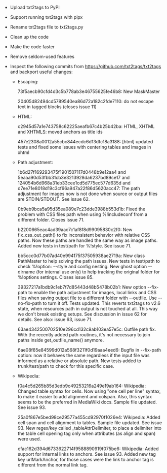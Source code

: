 * Upload txt2tags to PyPI
* Support running txt2tags with pipx
* Rename txt2tags file to txt2tags.py
* Clean up the code
* Make the code faster
* Remove seldom-used features
* Inspect the following commits from https://github.com/txt2tags/txt2tags and backport useful changes:

  * Escaping:

    73f5aecb90cfd4d3c5b778ab3e46755625fe46b8: New MaskMaster

    20405d82494cd5789540ea86d72a182c2fde7110: do not escape text in tagged blocks (closes issue 11)

  * HTML:

    c2945d57a1e743758c62225aeafb67c4b25b42ba: HTML, XHTML and XHTMLS: moved anchors as title ids

    457e2308a0012a55cbc844ecdc6d13dfc18a3188: [html] updated tests and fixed some issues with centering tables and images in xhtml

  * Path adjustment:

    1b6d27f169293475f1901507117d0448b9e12aa4 and
    5eaaa90d53fbb31cb3e3213928da6237bd89ce17 and
    124054b6d968a31eb33cee1cd5d775ec577d635d and
    d7ee71e8018d19c3cf66a947a22f86d5620acc47:
        The path adjustment for images now is not done when source or output files are STDIN/STDOUT. See issue 62.

    0b9eb9bca5a95d35ea089e7c23dde3988b553d1b: Fixed the problem with CSS files path when using %!includeconf from a different folder. Closes issue 71.

    b2200665eac4ad39aac7c1af8f8d99095830c2f0: New fix_css_out_path() to fix inconsistent behavior with relative CSS paths. Now these paths are handled the same way as image paths. Added new tests in test/path for %!style. See issue 71.

    bb5ccc0d77b07ad40e994175f37505938ae2719a: New class PathMaster to help solving the path issues.
        New tests in test/path to check %!option: --style and config nesting.
        New ghost option --dirname (for internal use only) to help tracking the original folder for %!options settings.
        Closes issue 85.

    39327217a1bdb9c1eb7f7d85443d48b5478b02b1:  New option --fix-path to enable the path adjustment for images, local links and CSS files when saving output file to a different folder with --outfile. Use --no-fix-path to turn it off. Tests updated.
        This reverts txt2tags to v2.6 state, when resources path in output is not touched at all. This way we don't break existing setups. See discussion in issue 62 for details. See also: issue 63, issue 71.

    63ae4342500702510e296cd132c9ab103ea57e5c: Outfile path fix. With the recently added path routines, it's not necessary to join paths inside get_outfile_name() anymore.

    6ae08f85e84599d012a568f3211f0d19aaa4eed6: Bugfix in --fix-path option: now it behaves the same regardless if the input file was informed as a relative or absolute path. New tests added to trunk/test/path to check for this specific case.


  * Wikipedia:

    f0a4c5d265b85d3edb9c49253216a249e19ab164:
        Wikipedia: Changed table syntax for cells. Now using "one cell per line" syntax, to make it easier to add alignment and colspan. Also, this syntax seems to be the preferred in MediaWiki docs. Sample file updated. See issue 93.

    25a0f867e5bed98ce29577a455cd92970f1026e4:
        Wikipedia: Added cell span and cell alignment to tables. Sample file updated. See issue 93.
        New regex/key called _tableAttrDelimiter, to place a delimiter into the table cell opening tag only when attributes (as align and span) were used.

    cfac162d394d6733622714f9588890919f075be6:
        Wikipedia: Added support for internal links to anchors. See issue 93.
        Added new tag key urlMarkAnchor, for those cases were the link to anchor tag is different from the normal link tag.
